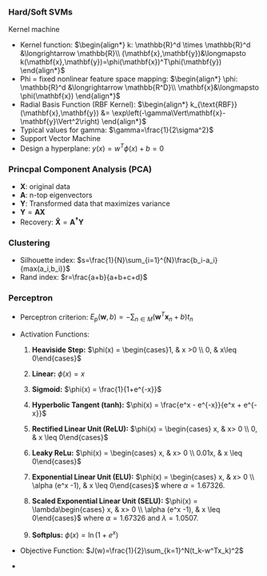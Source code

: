 ### Hard/Soft SVMs 
Kernel machine
- Kernel function: $\begin{align*} k: \mathbb{R}^d \times \mathbb{R}^d &\longrightarrow \mathbb{R}\\ (\mathbf{x},\mathbf{y})&\longmapsto k(\mathbf{x},\mathbf{y})=\phi(\mathbf{x})^T\phi(\mathbf{y}) \end{align*}$
- Phi = fixed nonlinear feature space mapping: $\begin{align*} \phi: \mathbb{R}^d &\longrightarrow \mathbb{R^D}\\ \mathbf{x}&\longmapsto \phi(\mathbf{x}) \end{align*}$
- Radial Basis Function (RBF Kernel): $\begin{align*} k_{\text{RBF}}(\mathbf{x},\mathbf{y}) &= \exp\left(-\gamma\Vert\mathbf{x}-\mathbf{y}\Vert^2\right) \end{align*}$
- Typical values for gamma: $\gamma=\frac{1}{2\sigma^2}$
- Support Vector Machine
- Design a hyperplane: $y(x) = w^T\phi(x) + b = 0$
### Princpal Component Analysis (PCA)
- $\mathbf{X}$: original data
- $\mathbf{A}$: n-top eigenvectors
- $\mathbf{Y}$: Transformed data that maximizes variance
- $\mathbf{Y}=\mathbf{A}\mathbf{X}$
- Recovery:  $\mathbf{\hat{X}}=\mathbf{A^\dagger}\mathbf{Y}$
### Clustering
- Silhouette index: $s=\frac{1}{N}\sum_{i=1}^{N}\frac{b_i-a_i}{max(a_i,b_i)}$
- Rand index: $r=\frac{a+b}{a+b+c+d}$
### Perceptron
- Perceptron criterion: $E_p(\mathbf{w},b)=-\sum_{n\in M}(\mathbf{w}^T\mathbf{x}_n+b)t_n$
- Activation Functions:
	1. **Heaviside Step:** $\phi(x) = \begin{cases}1, & x >0 \\ 0, & x\leq 0\end{cases}$
	2. **Linear:** $\phi(x) = x$
	
	3. **Sigmoid:** $\phi(x) = \frac{1}{1+e^{-x}}$
	
	4. **Hyperbolic Tangent (tanh):** $\phi(x) = \frac{e^x - e^{-x}}{e^x + e^{-x}}$
	
	5. **Rectified Linear Unit (ReLU):** $\phi(x) = \begin{cases} x, & x> 0 \\ 0, & x \leq 0\end{cases}$
	
	6. **Leaky ReLu:** $\phi(x) = \begin{cases} x, & x> 0 \\ 0.01x, & x \leq 0\end{cases}$
	
	7. **Exponential Linear Unit (ELU):** $\phi(x) = \begin{cases} x, & x> 0 \\ \alpha (e^x -1), & x \leq 0\end{cases}$
	where $\alpha=1.67326$.
	
	8. **Scaled Exponential Linear Unit (SELU):** $\phi(x) = \lambda\begin{cases} x, & x> 0 \\ \alpha (e^x -1), & x \leq 0\end{cases}$
	where $\alpha=1.67326$ and $\lambda=1.0507$.
	
	9. **Softplus:** $\phi(x) = \ln(1+e^x)$
	
- Objective Function: $J(w)=\frac{1}{2}\sum_{k=1}^N(t_k-w^Tx_k)^2$
- 